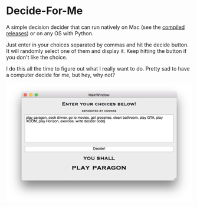 # Decide-For-Me

A simple decision decider that can run natively on Mac (see the [compiled releases](https://github.com/jmason86/Decide-For-Me/releases)) or on any OS with Python. 

Just enter in your choices separated by commas and hit the decide button. It will randomly select one of them and display it. Keep hitting the button if you don't like the choice. 

I do this all the time to figure out what I really want to do. Pretty sad to have a computer decide for me, but hey, why not?

![Example Screenshot](/screenshots/decision_example.png)
